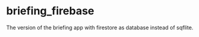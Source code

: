 # briefing_firebase

The version of the briefing app with firestore as database instead of sqflite.

